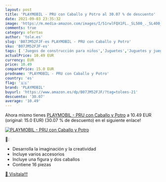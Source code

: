```yaml
---
layout: post
title: 'PLAYMOBIL - PRU con Caballo y Potro al 30.07 % de descuento'
date: 2021-09-03 23:35:32
image: 'https://m.media-amazon.com/images/I/51rwlFQX1FL._SL500_._SL400_.jpg'
comments: true
category: ofertas
author: 'tole.es'
slug: 'B07JM52FJF-es PLAYMOBIL - PRU con Caballo y Potro'
sku: 'B07JM52FJF-es'
tags: [ 'Juegos de construcción para niños','Juguetes','Juguetes y juegos','playmobil', ]
actualPrice: 10.49 EUR
currency: EUR
price: 10.49
comparePrice: 15.0 EUR
prodname: 'PLAYMOBIL - PRU con Caballo y Potro'
country: 'es'
flag: '🇪🇸'
brand: 'PLAYMOBIL'
buyurl: 'https://www.amazon.es/dp/B07JM52FJF/?tag=tolees-21'
descuento: '30.07'
average: '10.49'
---
```


Ahora mismo tienes [PLAYMOBIL - PRU con Caballo y Potro](https://www.amazon.es/dp/B07JM52FJF/?tag=tolees-21) a 10.49 EUR (original: 15.0 EUR) (30.07 %  de descuento) en el siguiente enlace!

[![PLAYMOBIL - PRU con Caballo y Potro](https://m.media-amazon.com/images/I/51rwlFQX1FL._SL500_._SL400_.jpg)](https://www.amazon.es/dp/B07JM52FJF/?tag=tolees-21)

🔎:

- Desarrolla la imaginación y la creatividad
- Incluye varios accesorios
- Incluye una figura y dos caballos
- Contiene 16 piezas

[🛒 Visítala!!!](https://www.amazon.es/dp/B07JM52FJF/?tag=tolees-21)
